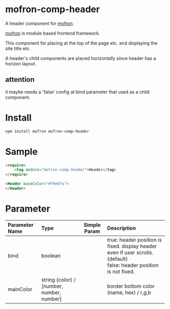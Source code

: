 # mofron-comp-header
A header component for [mofron](https://mofron.github.io/mofron/).

[mofron](https://mofron.github.io/mofron/) is module based frontend framework.

This component for placing at the top of the page etc. and displaying the site title etc.

A header's child components are placed horizontally since header has a horizon layout.


## attention
it maybe needs a 'false' config at bind parameter that used as a child component.

# Install

```bash
npm install mofron mofron-comp-header
```

# Sample

```html
<require>
    <tag module="mofron-comp-header">Header</tag>
</require>

<Header baseColor="#f0e6fa">
</Header>
```

# Parameter

| Parameter Name     | Type                                          | Simple Param |    Description                   |
|:-------------------|:----------------------------------------------|:------------:|:---------------------------------|
| bind               | boolean                                        |             | true: header position is fixed. display header even if user scrolls. (default)<br>false: header position is not fixed.    |
| mainColor          | string (color) / [number, number, number]       |              | border bottom  color (name, hex) / r,g,b |
